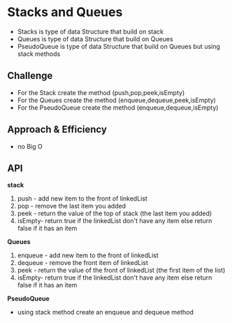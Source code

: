 
# Stacks and Queues
<!-- Short summary or background information -->
- Stacks is type of data Structure that build on stack
- Queues is type of data Structure that build on Queues
- PseudoQueue is type of data Structure that build on Queues but using stack methods

## Challenge
<!-- Description of the challenge -->
- For the Stack create the method (push,pop,peek,isEmpty)
- For the Queues create the method (enqueue,dequeue,peek,isEmpty)
- For the PseudoQueue create the method (enqueue,dequeue,isEmpty)

## Approach & Efficiency
<!-- What approach did you take? Why? What is the Big O space/time for this approach? -->
- no Big O
## API
<!-- Description of each method publicly available to your Stack and Queue-->
**stack**
1. push - add new item to the front of linkedList
2. pop - remove the last item you added
3. peek - return the value of the top of stack (the last item you added)
4. isEmpty- return true if the linkedList don't have any item else return false if it has an item

**Queues**
1. enqueue - add new item to the front of linkedList
2. dequeue - remove the  front item of linkedList
3. peek - return the value of the front of linkedList (the first item of the list)
4. isEmpty- return true if the linkedList don't have any item else return false if it has an item


**PseudoQueue**
- using stack method create an enqueue and dequeue method 